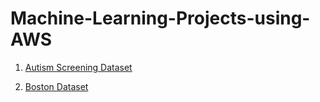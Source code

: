 # Machine-Learning-Projects-using-AWS


1. [Autism Screening Dataset](https://github.com/blessinvarkey/ml-aws-projects/blob/master/autism_screening/autism-screening-project.ipynb)

2. [Boston Dataset](https://github.com/blessinvarkey/ml-aws-projects/blob/master/boston_housing/Boston_Dataset.ipynb) 

